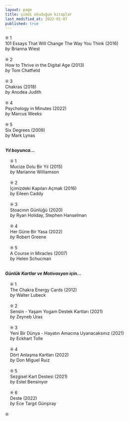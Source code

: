 ```yaml
---
layout: page  
title: şimdi okuduğum kitaplar  
last_modified_at: 2022-01-07
published: true  
---
```


⁜ 1  
101 Essays That Will Change The Way You Think (2016)  
<i>by</i> Brianna Wiest  
<br />
⁜ 2  
How to Thrive in the Digital Age (2013)  
<i>by</i> Tom Chatfıeld   
<br />
⁜ 3  
Chakras (2018)  
<i>by</i> Anodea Judith  
<br />
⁜ 4  
Psychology in Minutes  (2022)  
<i>by</i> Marcus Weeks  
<br />
⁜ 5  
Six Degrees (2009)  
<i>by</i> Mark Lynas  
<br />  
  
<i><b>Yıl boyunca...</b></i>  
<br />
&nbsp; &nbsp; ⁜ 1  
&nbsp; &nbsp; Mucize Dolu Bir Yıl (2015)  
&nbsp; &nbsp; <i>by</i> Marianne Williamson  
<br />
&nbsp; &nbsp; ⁜ 2    
&nbsp; &nbsp; İçimizdeki Kapıları Açmak (2016)  
&nbsp; &nbsp; <i>by</i> Eileen Caddy  
<br />
&nbsp; &nbsp; ⁜ 3  
&nbsp; &nbsp; Stoacının Günlüğü (2020)  
&nbsp; &nbsp; <i>by</i> Ryan Holiday, Stephen Hanselman  
<br />
&nbsp; &nbsp; ⁜ 4  
&nbsp; &nbsp; Her Güne Bir Yasa (2022)  
&nbsp; &nbsp; <i>by</i> Robert Greene    
<br />
&nbsp; &nbsp; ⁜ 5  
&nbsp; &nbsp; A Course in Miracles (2007)  
&nbsp; &nbsp; <i>by</i> Helen Schucman    
<br />  

<i><b>Günlük Kartlar ve Motivasyon için...</b></i>  
<br />
&nbsp; &nbsp; ⁜ 1  
&nbsp; &nbsp; The Chakra Energy Cards (2012)  
&nbsp; &nbsp; <i>by</i> Walter Lubeck  
<br />
&nbsp; &nbsp; ⁜ 2  
&nbsp; &nbsp; Sensin - Yaşam Yogam Destek Kartları (2021)  
&nbsp; &nbsp; <i>by</i> Zeyneb Uras  
<br />
&nbsp; &nbsp; ⁜ 3  
&nbsp; &nbsp; Yeni Bir Dünya - Hayatın Amacına Uyanacaksınız (2021)  
&nbsp; &nbsp; <i>by</i> Eckhart Tolle  
<br />
&nbsp; &nbsp; ⁜ 4  
&nbsp; &nbsp; Dört Anlaşma Kartları (2022)  
&nbsp; &nbsp; <i>by</i> Don Miguel Ruiz  
<br />
&nbsp; &nbsp; ⁜ 5  
&nbsp; &nbsp; Sezgisel Kart Destesi (2021)  
&nbsp; &nbsp; <i>by</i> Estel Bensinyor  
<br />
&nbsp; &nbsp; ⁜ 6  
&nbsp; &nbsp; Deste (2022)  
&nbsp; &nbsp; <i>by</i> Ece Targıt Günşiray  
<br />
⁜  
 
